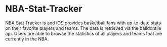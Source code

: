 # NBA-Stat-Tracker
NBA Stat Tracker is and iOS provides basketball fans with up-to-date stats on their favorite players and teams. The data is retrieved via the balldontlie api. Users are able to browse the statistics of all players and teams that are currently in the NBA.
